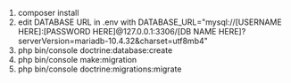 1. composer install
2. edit DATABASE URL in .env with DATABASE_URL="mysql://[USERNAME HERE]:[PASSWORD HERE]@127.0.0.1:3306/[DB NAME HERE]?serverVersion=mariadb-10.4.32&charset=utf8mb4"
3. php bin/console doctrine:database:create
4. php bin/console make:migration
5. php bin/console doctrine:migrations:migrate
